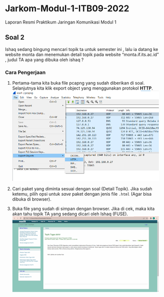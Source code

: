 # Jarkom-Modul-1-ITB09-2022
Laporan Resmi Praktikum Jaringan Komunikasi Modul 1

## Soal 2
Ishaq sedang bingung mencari topik ta untuk semester ini , lalu ia datang ke website monta dan menemukan detail topik pada website “monta.if.its.ac.id” , judul TA apa yang dibuka oleh ishaq ?

### Cara Pengerjaan
1. Pertama-tama kita buka file pcapng yang sudah diberikan di soal. Selanjutnya kita klik export object yang menggunakan protokol **HTTP**.
![Gambar_Soal_2_1](images/soal_2_1.png)

2. Cari paket yang diminta sesuai dengan soal (Detail Topik). Jika sudah ketemu, pilih opsi untuk *save* paket dengan jenis file `.html` (Agar bisa dibuka di browser).

3. Buka file yang sudah di simpan dengan browser. Jika di cek, maka kita akan tahu topik TA yang sedang dicari oleh Ishaq (FUSE).
![Gambar_Soal_2_2](images/soal_2_2.png)
